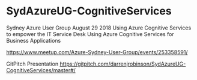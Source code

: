 # SydAzureUG-CognitiveServices

Sydney Azure User Group August 29 2018
Using Azure Cognitive Services to empower the IT Service Desk
Using Azure Cognitive Services for Business Applications 

https://www.meetup.com/Azure-Sydney-User-Group/events/253358591/

GitPitch Presentation
https://gitpitch.com/darrenjrobinson/SydAzureUG-CognitiveServices/master#/ 
